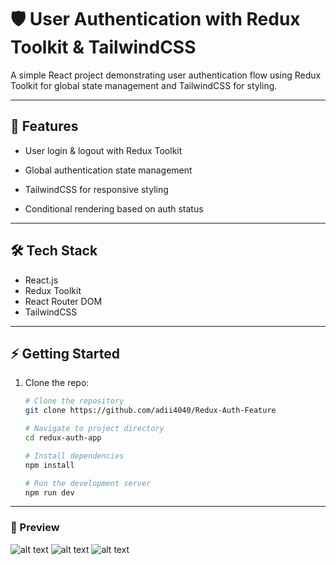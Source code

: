 # 🛡️ User Authentication with Redux Toolkit & TailwindCSS

A simple React project demonstrating user authentication flow using Redux Toolkit for global state management and TailwindCSS for styling.

---

## 🚀 Features
- User login & logout with Redux Toolkit

- Global authentication state management

- TailwindCSS for responsive styling

- Conditional rendering based on auth status
---

## 🛠️ Tech Stack
- React.js
- Redux Toolkit
- React Router DOM
- TailwindCSS

---

## ⚡ Getting Started
1. Clone the repo:
   ```bash
   # Clone the repository
   git clone https://github.com/adii4040/Redux-Auth-Feature
   
   # Navigate to project directory
   cd redux-auth-app
   
   # Install dependencies
   npm install
   
   # Run the development server
   npm run dev
---

### 📸 Preview
![alt text](<Screenshot (611).png>)
![alt text](<Screenshot (612).png>)
![alt text](<Screenshot (613).png>)

